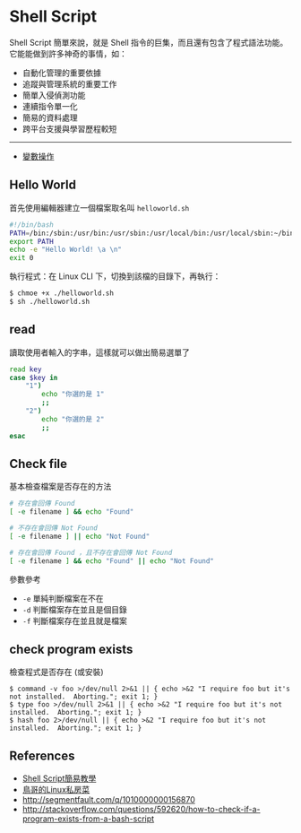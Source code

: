 # Shell Script

Shell Script 簡單來說，就是 Shell 指令的巨集，而且還有包含了程式語法功能。它能能做到許多神奇的事情，如：

* 自動化管理的重要依據
* 追蹤與管理系統的重要工作
* 簡單入侵偵測功能
* 連續指令單一化
* 簡易的資料處理
* 跨平台支援與學習歷程較短

---

* [變數操作](variable.md)

## Hello World

首先使用編輯器建立一個檔案取名叫 `helloworld.sh`

```bash
#!/bin/bash
PATH=/bin:/sbin:/usr/bin:/usr/sbin:/usr/local/bin:/usr/local/sbin:~/bin
export PATH
echo -e "Hello World! \a \n"
exit 0
```

執行程式：在 Linux CLI 下，切換到該檔的目錄下，再執行：

```bash
$ chmoe +x ./helloworld.sh
$ sh ./helloworld.sh
```

## read

讀取使用者輸入的字串，這樣就可以做出簡易選單了

```bash
read key
case $key in
    "1")
        echo "你選的是 1"
        ;;
    "2")
        echo "你選的是 2"
        ;;
esac
```

## Check file

基本檢查檔案是否存在的方法

```bash
# 存在會回傳 Found
[ -e filename ] && echo "Found"

# 不存在會回傳 Not Found
[ -e filename ] || echo "Not Found"

# 存在會回傳 Found ，且不存在會回傳 Not Found
[ -e filename ] && echo "Found" || echo "Not Found"
```

參數參考

* `-e` 單純判斷檔案在不在
* `-d` 判斷檔案存在並且是個目錄
* `-f` 判斷檔案存在並且就是檔案

## check program exists

檢查程式是否存在 (或安裝)

```
$ command -v foo >/dev/null 2>&1 || { echo >&2 "I require foo but it's not installed.  Aborting."; exit 1; }
$ type foo >/dev/null 2>&1 || { echo >&2 "I require foo but it's not installed.  Aborting."; exit 1; }
$ hash foo 2>/dev/null || { echo >&2 "I require foo but it's not installed.  Aborting."; exit 1; }
```

## References

* [Shell Script簡易教學](http://blog.twtnn.com/2013/12/shell-script.html)
* [鳥哥的Linux私房菜](http://linux.vbird.org/linux_basic/0340bashshell-scripts.php#script_why)
* http://segmentfault.com/q/1010000000156870
* http://stackoverflow.com/questions/592620/how-to-check-if-a-program-exists-from-a-bash-script

